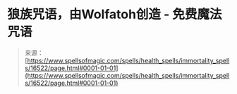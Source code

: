 <!--yml

category: 未分类

date: 2024-06-12 18:56:52

-->

# 狼族咒语，由Wolfatoh创造 - 免费魔法咒语

> 来源：[https://www.spellsofmagic.com/spells/health_spells/immortality_spells/16522/page.html#0001-01-01](https://www.spellsofmagic.com/spells/health_spells/immortality_spells/16522/page.html#0001-01-01)
